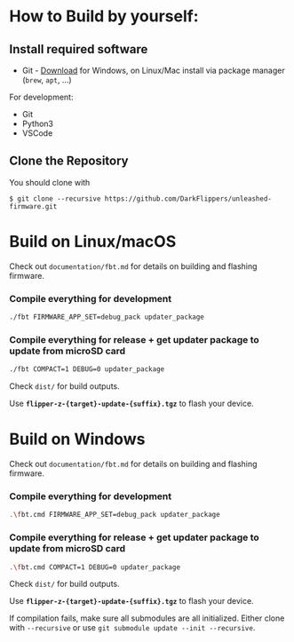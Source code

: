 
# How to Build by yourself:

## Install required software

- Git - [Download](https://git-scm.com/downloads) for Windows, on Linux/Mac install via package manager (`brew`, `apt`, ...)

For development:
- Git
- Python3
- VSCode

## Clone the Repository

You should clone with 
```shell
$ git clone --recursive https://github.com/DarkFlippers/unleashed-firmware.git
```

# Build on Linux/macOS

Check out `documentation/fbt.md` for details on building and flashing firmware. 

### Compile everything for development

```sh
./fbt FIRMWARE_APP_SET=debug_pack updater_package
```

### Compile everything for release + get updater package to update from microSD card

```sh
./fbt COMPACT=1 DEBUG=0 updater_package
```

Check `dist/` for build outputs.

Use **`flipper-z-{target}-update-{suffix}.tgz`** to flash your device.


# Build on Windows

Check out `documentation/fbt.md` for details on building and flashing firmware. 

### Compile everything for development

```sh
.\fbt.cmd FIRMWARE_APP_SET=debug_pack updater_package
```

### Compile everything for release + get updater package to update from microSD card

```sh
.\fbt.cmd COMPACT=1 DEBUG=0 updater_package
```

Check `dist/` for build outputs.

Use **`flipper-z-{target}-update-{suffix}.tgz`** to flash your device.



If compilation fails, make sure all submodules are all initialized. Either clone with `--recursive` or use `git submodule update --init --recursive`.
